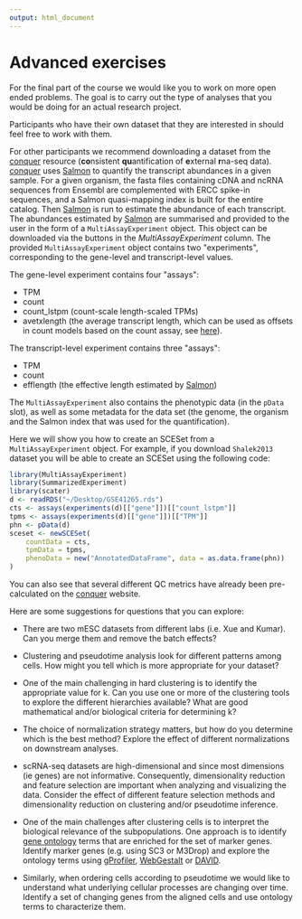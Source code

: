 ```yaml
---
output: html_document
---
```


# Advanced exercises

For the final part of the course we would like you to work on more open ended problems. The goal is to carry out the type of analyses that you would be doing for an actual research project. 

Participants who have their own dataset that they are interested in should feel free to work with them. 

For other participants we recommend downloading a dataset from the [conquer](http://imlspenticton.uzh.ch:3838/conquer/) resource (<b>co</b>nsistent <b>qu</b>antification of <b>e</b>xternal <b>r</b>na-seq data). [conquer](http://imlspenticton.uzh.ch:3838/conquer/) uses [Salmon](http://salmon.readthedocs.io/en/latest/salmon.html) to quantify the transcript abundances in a given sample. For a given organism, the fasta files containing cDNA and ncRNA sequences from Ensembl are complemented with ERCC spike-in sequences, and a Salmon quasi-mapping index is built for the entire catalog. Then [Salmon](http://salmon.readthedocs.io/en/latest/salmon.html) is run to estimate the abundance of each transcript. The abundances estimated by [Salmon](http://salmon.readthedocs.io/en/latest/salmon.html) are summarised and provided to the user in the form of a `MultiAssayExperiment` object. This object can be downloaded via the buttons in the _MultiAssayExperiment_ column. The provided `MultiAssayExperiment` object contains two "experiments", corresponding to the gene-level and transcript-level values.

The gene-level experiment contains four "assays":

* TPM
* count
* count_lstpm (count-scale length-scaled TPMs)
* avetxlength (the average transcript length, which can be used as offsets in count models based on the count assay, see [here](http://f1000research.com/articles/4-1521/)).

The transcript-level experiment contains three "assays":

* TPM
* count
* efflength (the effective length estimated by [Salmon](http://salmon.readthedocs.io/en/latest/salmon.html))

The `MultiAssayExperiment` also contains the phenotypic data (in the `pData` slot), as well as some metadata for the data set (the genome, the organism and the Salmon index that was used for the quantification).

Here we will show you how to create an SCESet from a `MultiAssayExperiment` object. For example, if you download `Shalek2013` dataset you will be able to create an SCESet using the following code:


```r
library(MultiAssayExperiment)
library(SummarizedExperiment)
library(scater)
d <- readRDS("~/Desktop/GSE41265.rds")
cts <- assays(experiments(d)[["gene"]])[["count_lstpm"]]
tpms <- assays(experiments(d)[["gene"]])[["TPM"]]
phn <- pData(d)
sceset <- newSCESet(
    countData = cts, 
    tpmData = tpms,
    phenoData = new("AnnotatedDataFrame", data = as.data.frame(phn))
)
```

You can also see that several different QC metrics have already been pre-calculated on the [conquer](http://imlspenticton.uzh.ch:3838/conquer/) website.

Here are some suggestions for questions that you can explore:

* There are two mESC datasets from different labs (i.e. Xue and Kumar). Can you merge them and remove the batch effects?

* Clustering and pseudotime analysis look for different patterns among cells. How might you tell which is more appropriate for your dataset?

* One of the main challenging in hard clustering is to identify the appropriate value for k. Can you use one or more of the clustering tools to explore the different hierarchies available? What are good mathematical and/or biological criteria for determining k?

* The choice of normalization strategy matters, but how do you determine which is the best method? Explore the effect of different normalizations on downstream analyses.

* scRNA-seq datasets are high-dimensional and since most dimensions (ie genes) are not informative. Consequently, dimensionality reduction and feature selection are important when analyzing and visualizing the data. Consider the effect of different feature selection methods and dimensionality reduction on clustering and/or pseudotime inference.

* One of the main challenges after clustering cells is to interpret the biological relevance of the subpopulations. One approach is to identify [gene ontology](http://geneontology.org/) terms that are enriched for the set of marker genes. Identify marker genes (e.g. using SC3 or M3Drop) and explore the ontology terms using [gProfiler](http://biit.cs.ut.ee/gprofiler/), [WebGestalt](http://www.webgestalt.org/) or [DAVID](https://david.ncifcrf.gov/).

* Similarly, when ordering cells according to pseudotime we would like to understand what underlying cellular processes are changing over time. Identify a set of changing genes from the aligned cells and use ontology terms to characterize them.
